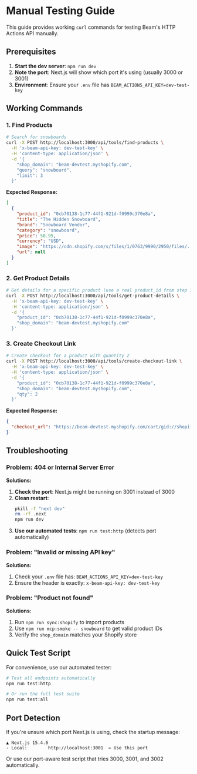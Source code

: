# Manual Testing Guide

This guide provides working `curl` commands for testing Beam's HTTP Actions API manually.

## Prerequisites

1. **Start the dev server**: `npm run dev`
2. **Note the port**: Next.js will show which port it's using (usually 3000 or 3001)
3. **Environment**: Ensure your `.env` file has `BEAM_ACTIONS_API_KEY=dev-test-key`

## Working Commands

### 1. Find Products

```bash
# Search for snowboards
curl -X POST http://localhost:3000/api/tools/find-products \
  -H 'x-beam-api-key: dev-test-key' \
  -H 'content-type: application/json' \
  -d '{
    "shop_domain": "beam-devtest.myshopify.com",
    "query": "snowboard",
    "limit": 3
  }'
```

**Expected Response:**
```json
[
  {
    "product_id": "0cb70138-1c77-44f1-921d-f0999c370e8a",
    "title": "The Hidden Snowboard",
    "brand": "Snowboard Vendor",
    "category": "snowboard",
    "price": 50.95,
    "currency": "USD",
    "image": "https://cdn.shopify.com/s/files/1/0763/9990/2950/files/...",
    "url": null
  }
]
```

### 2. Get Product Details

```bash
# Get details for a specific product (use a real product_id from step 1)
curl -X POST http://localhost:3000/api/tools/get-product-details \
  -H 'x-beam-api-key: dev-test-key' \
  -H 'content-type: application/json' \
  -d '{
    "product_id": "0cb70138-1c77-44f1-921d-f0999c370e8a",
    "shop_domain": "beam-devtest.myshopify.com"
  }'
```

### 3. Create Checkout Link

```bash
# Create checkout for a product with quantity 2
curl -X POST http://localhost:3000/api/tools/create-checkout-link \
  -H 'x-beam-api-key: dev-test-key' \
  -H 'content-type: application/json' \
  -d '{
    "product_id": "0cb70138-1c77-44f1-921d-f0999c370e8a",
    "shop_domain": "beam-devtest.myshopify.com",
    "qty": 2
  }'
```

**Expected Response:**
```json
{
  "checkout_url": "https://beam-devtest.myshopify.com/cart/gid://shopify/ProductVariant/46527133941990:2"
}
```

## Troubleshooting

### Problem: 404 or Internal Server Error

**Solutions:**
1. **Check the port**: Next.js might be running on 3001 instead of 3000
2. **Clean restart**: 
   ```bash
   pkill -f "next dev"
   rm -rf .next
   npm run dev
   ```
3. **Use our automated tests**: `npm run test:http` (detects port automatically)

### Problem: "Invalid or missing API key"

**Solutions:**
1. Check your `.env` file has: `BEAM_ACTIONS_API_KEY=dev-test-key`
2. Ensure the header is exactly: `x-beam-api-key: dev-test-key`

### Problem: "Product not found"

**Solutions:**
1. Run `npm run sync:shopify` to import products
2. Use `npm run mcp:smoke -- snowboard` to get valid product IDs
3. Verify the `shop_domain` matches your Shopify store

## Quick Test Script

For convenience, use our automated tester:

```bash
# Test all endpoints automatically
npm run test:http

# Or run the full test suite
npm run test:all
```

## Port Detection

If you're unsure which port Next.js is using, check the startup message:

```
▲ Next.js 15.4.6
- Local:        http://localhost:3001  ← Use this port
```

Or use our port-aware test script that tries 3000, 3001, and 3002 automatically. 